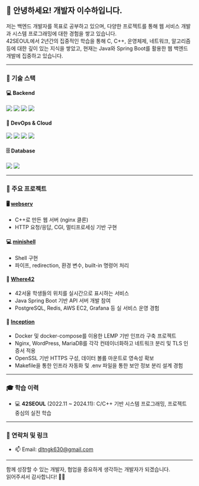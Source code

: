 ## 👋 안녕하세요! 개발자 이수하입니다.

저는 백엔드 개발자를 목표로 공부하고 있으며, 다양한 프로젝트를 통해 웹 서비스 개발과 시스템 프로그래밍에 대한 경험을 쌓고 있습니다.  
42SEOUL에서 2년간의 집중적인 학습을 통해 C, C++, 운영체제, 네트워크, 알고리즘 등에 대한 깊이 있는 지식을 쌓았고, 현재는 Java와 Spring Boot를 활용한 웹 백엔드 개발에 집중하고 있습니다.

---

### 🚀 기술 스택

#### 💻 Backend
<p>
  <img src="https://img.shields.io/badge/Java-007396?style=flat&logo=OpenJDK&logoColor=white"/>
  <img src="https://img.shields.io/badge/Spring Boot-6DB33F?style=flat&logo=Spring-Boot&logoColor=white"/>
  <img src="https://img.shields.io/badge/JPA-59666C?style=flat&logo=Hibernate&logoColor=white"/>
  <img src="https://img.shields.io/badge/REST API-000000?style=flat&logo=Restful&logoColor=white"/>
</p>

#### 🐳 DevOps & Cloud
<p>
  <img src="https://img.shields.io/badge/Docker-2496ED?style=flat&logo=Docker&logoColor=white"/>
  <img src="https://img.shields.io/badge/Docker Compose-1488C6?style=flat&logo=Docker&logoColor=white"/>
  <img src="https://img.shields.io/badge/AWS EC2-FF9900?style=flat&logo=Amazon-AWS&logoColor=white"/>
  <img src="https://img.shields.io/badge/AWS RDS-527FFF?style=flat&logo=Amazon-RDS&logoColor=white"/>
</p>

#### 🗄️ Database
<p>
  <img src="https://img.shields.io/badge/PostgreSQL-4169E1?style=flat&logo=PostgreSQL&logoColor=white"/>
  <img src="https://img.shields.io/badge/MariaDB-003545?style=flat&logo=MariaDB&logoColor=white"/>
</p>

---

### 🔧 주요 프로젝트

#### 🖥️ [webserv](https://github.com/Webserv213/webserv)
- C++로 만든 웹 서버 (nginx 클론)
- HTTP 요청/응답, CGI, 멀티프로세싱 기반 구현

#### 💻 [minishell](https://github.com/leeesooha/minishell_0422)
- Shell 구현
- 파이프, redirection, 환경 변수, built-in 명령어 처리

#### 🧭 [Where42](https://github.com/42Where/where42_back_v2)
- 42서울 학생들의 위치를 실시간으로 표시하는 서비스
- Java Spring Boot 기반 API 서버 개발 참여
- PostgreSQL, Redis, AWS EC2, Grafana 등 실 서비스 운영 경험

#### 🐳 [Inception](https://github.com/leeesooha/Inception)
- Docker 및 docker-compose를 이용한 LEMP 기반 인프라 구축 프로젝트
- Nginx, WordPress, MariaDB를 각각 컨테이너화하고 네트워크 분리 및 TLS 인증서 적용
- OpenSSL 기반 HTTPS 구성, 데이터 볼륨 마운트로 영속성 확보
- Makefile을 통한 인프라 자동화 및 .env 파일을 통한 보안 정보 분리 설계 경험

---

### 🎓 학습 이력

- 💻 **42SEOUL** (2022.11 ~ 2024.11): C/C++ 기반 시스템 프로그래밍, 프로젝트 중심의 실전 학습

---

### 💬 연락처 및 링크

- 📫 Email: dltngk630@gmail.com

---

함께 성장할 수 있는 개발자, 협업을 중요하게 생각하는 개발자가 되겠습니다.  
읽어주셔서 감사합니다! 🙇‍♂️
